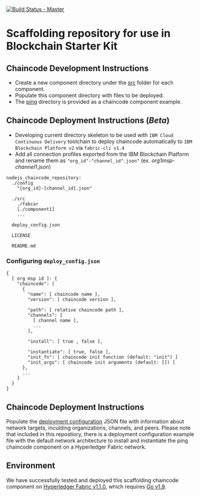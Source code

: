 [![Build Status - Master](https://travis-ci.org/IBM-Blockchain-Starter-Kit/chaincode-bootstrap.svg?branch=master)](https://travis-ci.org/IBM-Blockchain-Starter-Kit/chaincode-bootstrap/builds)

# Scaffolding repository for use in Blockchain Starter Kit

## Chaincode Development Instructions
* Create a new component directory under the [src](/src) folder for each component.
* Populate this component directory with files to be deployed.
* The [ping](/chaincode/ping) directory is provided as a chaincode component example. 

## Chaincode Deployment Instructions (_Beta_)
* Developing current directory skeleton to be used with `IBM Cloud Continuous Delivery` toolchain to deploy chaincode automatically to `IBM Blockchain Platform v2` via `fabric-cli v1.4`
* Add all connection profiles exported from the IBM Blockchain Platform and rename them as `"org_id"-"channel_id".json"` (ex. _org1msp-channel1.json_)

```
nodejs_chaincode_repository:
  ./config    
    "[org_id]-[channel_id].json"
     
  ./src
    ./fabcar
    [./component1]
    ...

  deploy_config.json

  LICENSE

  README.md
```

### Configuring `deploy_config.json`
```
{
  [ org msp id ]: {
    "chaincode": [
      {
        "name": [ chaincode name ],
        "version": [ chaincode version ],
        
        "path": [ relative chaincode path ],
        "channels": [
          [ channel name ],
          ...
        ],

        "install": [ true , false ],

        "instantiate": [ true, false ],
        "init_fn": [ chaincode init function (default: "init") ]   
        "init_args": [ chaincode init arguments (default: []) ]
      },
      ...
    ]
  }
}
```

## Chaincode Deployment Instructions
Populate the [deployment configuration](deploy_config.json) JSON file with information about network targets, inculding organizations, channels, and peers. Please note that included in this repostiory, there is a deployment configuration example file with the default network architecture to install and instantiate the ping chaincode component on a Hyperledger Fabric network.

## Environment
We have successfully tested and deployed this scaffolding chaincode component on [Hyperledger Fabric v1.1.0](https://hyperledger-fabric.readthedocs.io/en/release-1.1/releases.html), which requires [Go v1.9](https://golang.org/dl/).